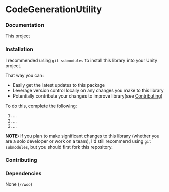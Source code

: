 # CodeGenerationUtility

### Documentation

This project

### Installation

I recommended using `git submodules` to install this library into your Unity project.

That way you can:
- Easily get the latest updates to this package
- Leverage version control locally on any changes you make to this library
- Potentially contribute your changes to improve library(see [Contributing](#contributing))

To do this, complete the following:
1. ...
2. ...
3. ...

**NOTE:** If you plan to make significant changes to this library (whether you are a solo developer or work on a team),
I'd still recommend using `git submodules`, but you should first fork this repository.

### Contributing

### Dependencies

None (`//woo`)